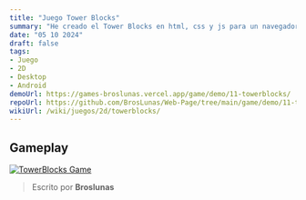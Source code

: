 ```yaml
---
title: "Juego Tower Blocks"
summary: "He creado el Tower Blocks en html, css y js para un navegador"
date: "05 10 2024"
draft: false
tags:
- Juego
- 2D
- Desktop
- Android
demoUrl: https://games-broslunas.vercel.app/game/demo/11-towerblocks/
repoUrl: https://github.com/BrosLunas/Web-Page/tree/main/game/demo/11-towerblocks/
wikiUrl: /wiki/juegos/2d/towerblocks/
---
```


## Gameplay
[![TowerBlocks Game](/img/games/towerblocks.png)](/video/gameplay/towerblocks.mp4)

> Escrito por **Broslunas**